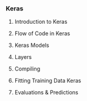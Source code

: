 ### Keras ###

1. Introduction to Keras

2. Flow of Code in Keras

3. Keras Models

4. Layers

5. Compiling

6. Fitting Training Data Keras

7. Evaluations & Predictions
